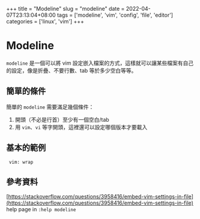 +++
title = "Modeline"
slug = "modeline"
date = 2022-04-07T23:13:04+08:00
tags = ['modeline', 'vim', 'config', 'file', 'editor']
categories = ['linux', 'vim']
+++

# Modeline

`modeline` 是一個可以將 vim 設定嵌入檔案的方式，這樣就可以讓某些檔案有自己的設定，像是折疊、不要行數、tab 等於多少空白等等。

## 簡單的條件

簡單的 `modeline` 需要滿足幾個條件：

1. 開頭（不必是行首）至少有一個空白/tab
2. 用 `vim`、`vi` 等字開頭，這裡還可以設定哪個版本才要載入

## 基本的範例

```
 vim: wrap
```

## 參考資料

[https://stackoverflow.com/questions/3958416/embed-vim-settings-in-file](https://stackoverflow.com/questions/3958416/embed-vim-settings-in-file)  
help page in `:help modeline`
